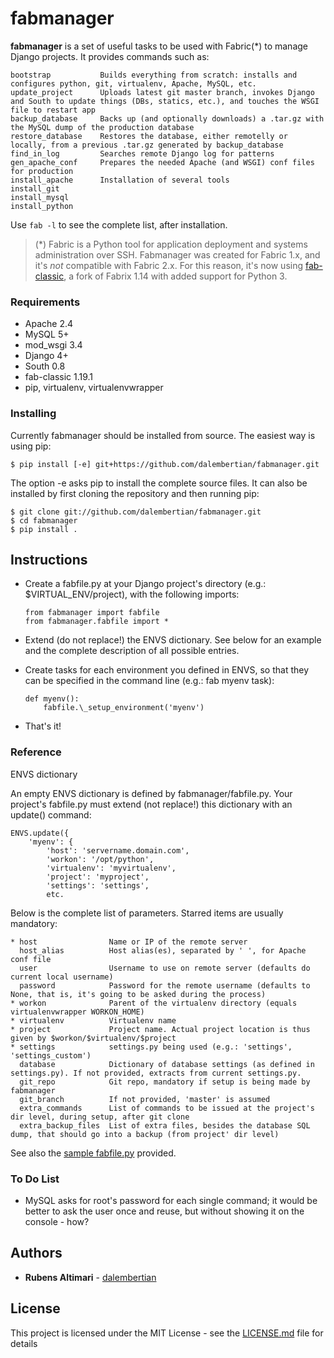 # fabmanager

**fabmanager** is a set of useful tasks to be used with Fabric(\*) to manage Django projects. It provides commands such as:

    bootstrap           Builds everything from scratch: installs and configures python, git, virtualenv, Apache, MySQL, etc.
    update_project      Uploads latest git master branch, invokes Django and South to update things (DBs, statics, etc.), and touches the WSGI file to restart app
    backup_database     Backs up (and optionally downloads) a .tar.gz with the MySQL dump of the production database
    restore_database    Restores the database, either remotelly or locally, from a previous .tar.gz generated by backup_database
    find_in_log         Searches remote Django log for patterns
    gen_apache_conf     Prepares the needed Apache (and WSGI) conf files for production
    install_apache      Installation of several tools
    install_git
    install_mysql
    install_python

Use `fab -l` to see the complete list, after installation.

> (\*) Fabric is a Python tool for application deployment and systems administration over SSH. Fabmanager was created for Fabric 1.x, and it\'s *not* compatible with Fabric 2.x. For this reason, it\'s now using [fab-classic](https://github.com/ploxiln/fab-classic), a fork of Fabrix 1.14 with added support for Python 3.

### Requirements

- Apache 2.4
- MySQL 5+
- mod_wsgi 3.4
- Django 4+
- South 0.8
- fab-classic 1.19.1
- pip, virtualenv, virtualenvwrapper

### Installing

Currently fabmanager should be installed from source. The easiest way is using pip:

    $ pip install [-e] git+https://github.com/dalembertian/fabmanager.git

The option -e asks pip to install the complete source files. It can also be installed by first cloning the repository and then running pip:

    $ git clone git://github.com/dalembertian/fabmanager.git
    $ cd fabmanager
    $ pip install .

## Instructions

-   Create a fabfile.py at your Django project's directory (e.g.: $VIRTUAL_ENV/project), with the following imports:

        from fabmanager import fabfile
        from fabmanager.fabfile import *

-   Extend (do not replace!) the ENVS dictionary. See below for an example and the complete description of all possible entries.

-   Create tasks for each environment you defined in ENVS, so that they can be specified in the command line (e.g.: fab myenv task):

        def myenv():
            fabfile.\_setup_environment('myenv')

-   That's it!

### Reference

ENVS dictionary

An empty ENVS dictionary is defined by fabmanager/fabfile.py. Your project\'s fabfile.py must extend (not replace!) this dictionary with an update() command:

    ENVS.update({
        'myenv': {
            'host': 'servername.domain.com',
            'workon': '/opt/python',
            'virtualenv': 'myvirtualenv',
            'project': 'myproject',
            'settings': 'settings',
            etc.

Below is the complete list of parameters. Starred items are usually mandatory:

    * host                Name or IP of the remote server
      host_alias          Host alias(es), separated by ' ', for Apache conf file
      user                Username to use on remote server (defaults do current local username)
      password            Password for the remote username (defaults to None, that is, it's going to be asked during the process)
    * workon              Parent of the virtualenv directory (equals virtualenvwrapper WORKON_HOME)
    * virtualenv          Virtualenv name
    * project             Project name. Actual project location is thus given by $workon/$virtualenv/$project
    * settings            settings.py being used (e.g.: 'settings', 'settings_custom')
      database            Dictionary of database settings (as defined in settings.py). If not provided, extracts from current settings.py.
      git_repo            Git repo, mandatory if setup is being made by fabmanager
      git_branch          If not provided, 'master' is assumed
      extra_commands      List of commands to be issued at the project's dir level, during setup, after git clone
      extra_backup_files  List of extra files, besides the database SQL dump, that should go into a backup (from project' dir level)

See also the [sample fabfile.py](https://github.com/dalembertian/fabmanager/blob/master/fabmanager/samples/fabfile.py) provided.

### To Do List

- MySQL asks for root's password for each single command; it would be better to ask the user once and reuse, but without showing it on the console - how?

## Authors

- **Rubens Altimari** - [dalembertian](https://github.com/dalembertian)

## License

This project is licensed under the MIT License - see the [LICENSE.md](LICENSE.md) file for details
